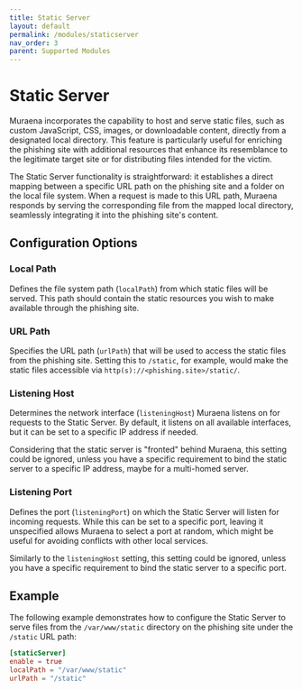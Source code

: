 ```yaml
---
title: Static Server
layout: default
permalink: /modules/staticserver
nav_order: 3
parent: Supported Modules
---
```


# Static Server

Muraena incorporates the capability to host and serve static files, such as custom JavaScript, CSS, images, or
downloadable content, directly from a designated local directory.
This feature is particularly useful for enriching the phishing site with additional resources that enhance its
resemblance to the legitimate target site or for distributing files intended for the victim.

The Static Server functionality is straightforward: it establishes a direct mapping between a specific URL path on the
phishing site and a folder on the local file system. When a request is made to this URL path,
Muraena responds by serving the corresponding file from the mapped local directory, seamlessly integrating it into
the phishing site's content.

## Configuration Options

### Local Path
Defines the file system path (`localPath`) from which static files will be served. This path should contain the static
resources you wish to make available through the phishing site.

### URL Path
Specifies the URL path (`urlPath`) that will be used to access the static files from the phishing site.
Setting this to `/static`, for example, would make the static files accessible via `http(s)://<phishing.site>/static/`.

### Listening Host
Determines the network interface (`listeningHost`) Muraena listens on for requests to the Static Server.
By default, it listens on all available interfaces, but it can be set to a specific IP address if needed.

Considering that the static server is "fronted" behind Muraena, this setting could be ignored, unless
you have a specific requirement to bind the static server to a specific IP address, maybe for a multi-homed server.

### Listening Port
Defines the port (`listeningPort`) on which the Static Server will listen for incoming requests. While this can be set
to a specific port, leaving it unspecified allows Muraena to select a port at random, which might be useful for
avoiding conflicts with other local services.

Similarly to the `listeningHost` setting, this setting could be ignored, unless you have a specific requirement to
bind the static server to a specific port.

## Example

The following example demonstrates how to configure the Static Server to serve files from the `/var/www/static`
directory on the phishing site under the `/static` URL path:

```toml
[staticServer]
enable = true
localPath = "/var/www/static"
urlPath = "/static"
```
